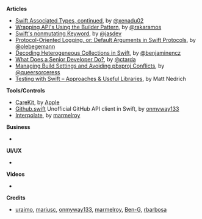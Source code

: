 
**Articles**

* [Swift Associated Types, continued](http://www.russbishop.net/swift-associated-types-cont), by [@xenadu02](https://twitter.com/xenadu02)
* [Wrapping API's Using the Builder Pattern](http://nshint.io/blog/2016/05/02/wrapping-apis-using-the-builder-pattern/), by [@rakaramos](https://www.twitter.com/rakaramos)
* [Swift's nonmutating Keyword](http://jasdev.me/nonmutating), by [@jasdev](https://twitter.com/jasdev)
* [Protocol-Oriented Logging, or: Default Arguments in Swift Protocols](http://oleb.net/blog/2016/05/default-arguments-in-protocols/), by [@olebegemann](https://twitter.com/olebegemann)
* [Decoding Heterogeneous Collections in Swift](http://blog.benjamin-encz.de/post/decoding-heterogeneous-collections-in-swift/), by [@benjaminencz](https://twitter.com/benjaminencz)
* [What Does a Senior Developer Do?](http://ctarda.com/2016/05/what-does-a-senior-developer-do/), by [@ctarda](https://twitter.com/ctarda)
* [Managing Build Settings and Avoiding pbxproj Conflicts](http://pewpewthespells.com/blog/pbxproj_management.html), by [@queersorceress](https://twitter.com/queersorceress)
* [Testing with Swift – Approaches & Useful Libraries](https://spin.atomicobject.com/2016/05/02/testing-swift-code/), by Matt Nedrich


**Tools/Controls**

* [CareKit](https://github.com/carekit-apple/CareKit), by [Apple](https://github.com/carekit-apple)
* [Github.swift](https://github.com/onmyway133/github.swift) Unofficial GitHub API client in Swift, by [onmyway133](https://twitter.com/onmyway133)
* [Interpolate](https://github.com/marmelroy/Interpolate), by [marmelroy](https://twitter.com/marmelroy)

**Business**

*

**UI/UX**

*

**Videos**

*

**Credits**

* [uraimo](https://github.com/uraimo), [mariusc](https://github.com/mariusc), [onmyway133](https://github.com/onmyway133), [marmelroy](https://github.com/marmelroy), [Ben-G](https://github.com/Ben-G),  [rbarbosa](https://github.com/rbarbosa)
